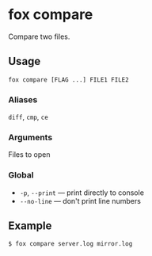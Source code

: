 # fox compare
Compare two files.

## Usage
```console
fox compare [FLAG ...] FILE1 FILE2
```

### Aliases
`diff`, `cmp`, `ce`

### Arguments
Files to open

### Global
- `-p`, `--print` — print directly to console
- `--no-line` — don't print line numbers

## Example
```console
$ fox compare server.log mirror.log
```
